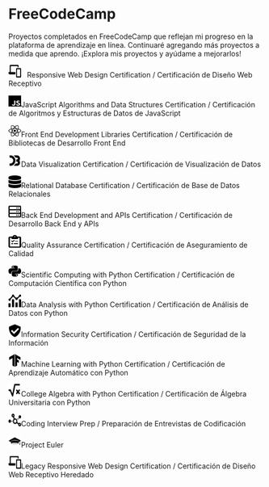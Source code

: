 # FreeCodeCamp

Proyectos completados en FreeCodeCamp que reflejan mi progreso en la plataforma de aprendizaje en línea. Continuaré agregando más proyectos a medida que aprendo. ¡Explora mis proyectos y ayúdame a mejorarlos!


<img src="resources/01.svg" title="C#" alt="C#" width="25" height="25"/>&nbsp;&nbsp; Responsive Web Design Certification / Certificación de Diseño Web Receptivo

<img src="resources/02.svg" title="C#" alt="C#" width="25" height="25"/>JavaScript Algorithms and Data Structures Certification / Certificación de Algoritmos y Estructuras de Datos de JavaScript

<img src="resources/03.svg" title="C#" alt="C#" width="25" height="25"/>Front End Development Libraries Certification / Certificación de Bibliotecas de Desarrollo Front End

<img src="resources/04.svg" title="C#" alt="C#" width="25" height="25"/>Data Visualization Certification / Certificación de Visualización de Datos

<img src="resources/05.svg" title="C#" alt="C#" width="25" height="25"/>Relational Database Certification / Certificación de Base de Datos Relacionales

<img src="resources/06.svg" title="C#" alt="C#" width="25" height="25"/>Back End Development and APIs Certification / Certificación de Desarrollo Back End y APIs

<img src="resources/07.svg" title="C#" alt="C#" width="25" height="25"/>Quality Assurance Certification / Certificación de Aseguramiento de Calidad

<img src="resources/08.svg" title="C#" alt="C#" width="25" height="25"/>Scientific Computing with Python Certification / Certificación de Computación Científica con Python

<img src="resources/09.svg" title="C#" alt="C#" width="25" height="25"/>Data Analysis with Python Certification / Certificación de Análisis de Datos con Python

<img src="resources/10.svg" title="C#" alt="C#" width="25" height="25"/>Information Security Certification / Certificación de Seguridad de la Información

<img src="resources/11.svg" title="C#" alt="C#" width="25" height="25"/>Machine Learning with Python Certification / Certificación de Aprendizaje Automático con Python

<img src="resources/12.svg" title="C#" alt="C#" width="25" height="25"/>College Algebra with Python Certification / Certificación de Álgebra Universitaria con Python

<img src="resources/13.svg" title="C#" alt="C#" width="25" height="25"/>Coding Interview Prep / Preparación de Entrevistas de Codificación

<img src="resources/14.svg" title="C#" alt="C#" width="25" height="25"/>Project Euler

<img src="resources/15.svg" title="C#" alt="C#" width="25" height="25"/>Legacy Responsive Web Design Certification / Certificación de Diseño Web Receptivo Heredado
